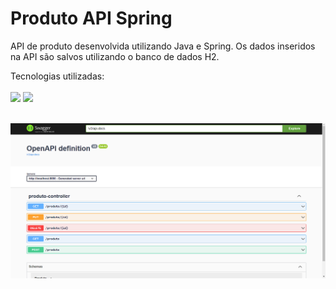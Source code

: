 # Produto API Spring

API de produto desenvolvida utilizando Java e Spring. Os dados inseridos na API são salvos utilizando o banco de dados H2.

Tecnologias utilizadas:
<br>
<br>
<img src="https://img.shields.io/badge/Java-ED8B00?style=for-the-badge&logo=java&logoColor=white">
<img src="https://img.shields.io/badge/Spring-6DB33F?style=for-the-badge&logo=spring&logoColor=white">
<br>
<br>

<img src="img/OpenAPI.PNG">
